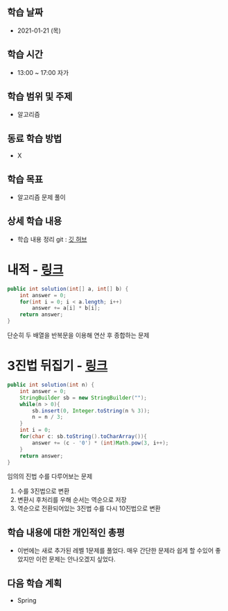 학습 날짜
---
+ 2021-01-21 (목)

학습 시간
---
+ 13:00 ~ 17:00 자가

학습 범위 및 주제
---
+ 알고리즘

동료 학습 방법
---
+ X

학습 목표
---
+ 알고리즘 문제 풀이

상세 학습 내용
---
+ 학습 내용 정리 git : [깃 허브](https://github.com/kiskim/study)   

# 내적 - [링크](https://programmers.co.kr/learn/courses/30/lessons/70128)

```java
public int solution(int[] a, int[] b) {
	int answer = 0;
	for(int i = 0; i < a.length; i++)
		answer += a[i] * b[i];
	return answer;
}
```

단순히 두 배열을 반복문을 이용해 연산 후 종합하는 문제

# 3진법 뒤집기 - [링크](https://programmers.co.kr/learn/courses/30/lessons/68935)

```java
public int solution(int n) {
	int answer = 0;
	StringBuilder sb = new StringBuilder("");
	while(n > 0){
		sb.insert(0, Integer.toString(n % 3));
		n = n / 3;
	}
	int i = 0;
	for(char c: sb.toString().toCharArray()){
		answer += (c - '0') * (int)Math.pow(3, i++);
	}
	return answer;
}
```

임의의 진법 수를 다루어보는 문제

1. 수를 3진법으로 변환
2. 변환시 후처리를 우해 순서는 역순으로 저장
3. 역순으로 전환되어있는 3진법 수를 다시 10진법으로 변환



학습 내용에 대한 개인적인 총평
---
+ 이번에는 새로 추가된 레벨 1문제를 풀었다. 매우 간단한 문제라 쉽게 할 수있어 좋았지만 이런 문제는 안나오겠지 싶었다.

다음 학습 계획
---
+ Spring